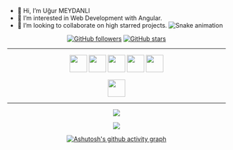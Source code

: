 - 👋 Hi, I’m Uğur MEYDANLI
- 👀 I’m interested in Web Development with Angular.
- 💞️ I’m looking to collaborate on high starred projects.
![Snake animation](https://github.com/gabrielpondaco/gabrielpondaco/blob/output/github-contribution-grid-snake.svg)

<!---
ugur08/ is a ✨ special ✨ repository because its `README.md` (this file) appears on your GitHub profile.
You can click the Preview link to take a look at your changes.
--->

<div align="center">

[![GitHub followers](https://img.shields.io/github/followers/ugur08?style=flat&logo=github)](https://github.com/ugur08?tab=followers)
[![GitHub stars](https://img.shields.io/github/stars/ugur08?style=flat&logo=github&)](https://github.com/ugur08?tab=repositories)


<hr>


<a href="https://www.python.org/"><img src="https://user-images.githubusercontent.com/61664693/116169127-b307a180-a70c-11eb-9097-06d1f280065e.png" width="40px"></img></a>
<a href="https://www.javascript.com/"><img src="https://user-images.githubusercontent.com/61664693/116169142-b569fb80-a70c-11eb-8de0-029cbc2b2aef.png" width="40px"></img></a>
<a href="https://www.typescriptlang.org/"><img src="https://user-images.githubusercontent.com/61664693/116169149-b6029200-a70c-11eb-9169-e68b84f77b9c.png" width="40px"></img></a>
<a href="https://angular.io/" ><img src="https://user-images.githubusercontent.com/61664693/116169133-b438ce80-a70c-11eb-8e91-4d57e3f94851.png" width="40px"></img></a>
<a href="https://en.wikipedia.org/wiki/CSS"><img src="https://w7.pngwing.com/pngs/201/90/png-transparent-logo-html-html5.png" width="40px"></img></a>

<a href="https://en.wikipedia.org/wiki/CSS"><img src="https://user-images.githubusercontent.com/61664693/116169139-b569fb80-a70c-11eb-8df4-4fa9be0bebe3.png" width="40px"></img></a>


<hr>

<p align="center">
  <p>
    <a href="https://github.com/ugur08" target="_blank">
    <img src="https://github-readme-stats.vercel.app/api?username=ugur08&count_private=true&show_icons=true&theme=nord">
      </a>
</p>
  <p>
  <a href="https://github.com/ugur08" target="_blank">
  <img align="center" src="https://github-readme-streak-stats.herokuapp.com?user=ugur08&theme=nord&date_format=j%20M%5B%20Y%5D" />
  </a>
  </p>




[![Ashutosh's github activity graph](https://github-readme-activity-graph.cyclic.app/graph?username=ugur08&theme=nord)](https://github.com/ugur08)
</div>


